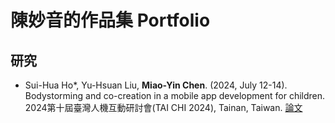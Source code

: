 # 陳妙音的作品集 Portfolio

## 研究
- Sui-Hua Ho*, Yu-Hsuan Liu, **Miao-Yin Chen**. (2024, July 12-14). Bodystorming and co-creation in a mobile app development for children. 2024第十屆臺灣人機互動研討會(TAI CHI 2024), Tainan, Taiwan.
  [論文](https://github.com/miaoyinchen/portfolio/blob/main/%E8%AB%96%E6%96%87%E5%BD%B1%E6%9C%AC.pdf)
